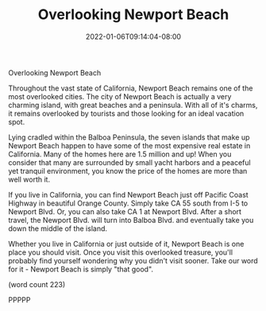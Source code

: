 ﻿---
title: "Overlooking Newport Beach"
date: 2022-01-06T09:14:04-08:00
description: "short articles Tips for Web Success"
featured_image: "/images/short articles.jpg"
tags: ["short articles"]
---

Overlooking Newport Beach

Throughout the vast state of California, Newport Beach 
remains one of the most overlooked cities.  The city 
of Newport Beach is actually a very charming island, 
with great beaches and a peninsula.  With all of it's
charms, it remains overlooked by tourists and those 
looking for an ideal vacation spot.

Lying cradled within the Balboa Peninsula, the seven 
islands that make up Newport Beach happen to have some 
of the most expensive real estate in California.  Many
of the homes here are 1.5 million and up!  When you 
consider that many are surrounded by small yacht harbors
and a peaceful yet tranquil environment, you know the 
price of the homes are more than well worth it.

If you live in California, you can find Newport Beach just
off Pacific Coast Highway in beautiful Orange County.  Simply
take CA 55 south from I-5 to Newport Blvd.  Or, you can 
also take CA 1 at Newport Blvd. After a short travel, the
Newport Blvd. will turn into Balboa Blvd. and eventually
take you down the middle of the island.

Whether you live in California or just outside of it, 
Newport Beach is one place you should visit.  Once you 
visit this overlooked treasure, you'll probably find yourself
wondering why you didn't visit sooner.  Take our word 
for it - Newport Beach is simply "that good".

(word count 223)

PPPPP
